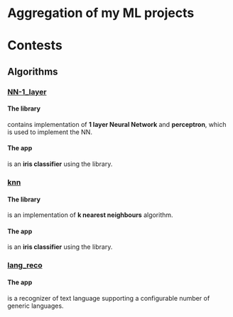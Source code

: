 # Aggregation of my ML projects

# Contests
## Algorithms

### [NN-1_layer](https://github.com/siiir/rust-NN-1_layer)
#### The library
contains implementation of **1 layer Neural Network** and **perceptron**, which is used to implement the NN.
#### The app
is an **iris classifier** using the library.

### [knn](https://github.com/siiir/rust-knn)
#### The library
is an implementation of **k nearest neighbours** algorithm.
#### The app
is an **iris classifier** using the library.

### [lang_reco](https://github.com/siiir/rust-lang_reco)
#### The app
is a recognizer of text language supporting a configurable number of generic languages.


